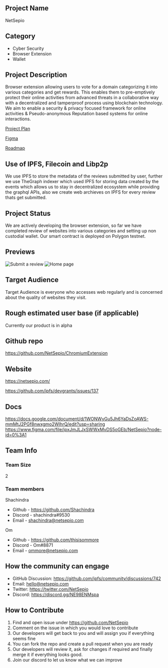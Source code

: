 ## Project Name <!-- Add your project name here with format "Project Name"-->
NetSepio

## Category 
<!--developer tooling, application, wallet, infrastructure, etc-->
- Cyber Security
- Browser Extension
- Wallet

## Project Description
<!--Describe your project in a few sentences. -->
Browser extension allowing users to vote for a domain categorizing it into various categories and get rewards. This enables them to pre-emptively protect their online activities from advanced threats in a collaborative way with a decentralized and tamperproof process using blockchain technology. We aim to enable a security & privacy focused framework for online activities & Pseudo-anonymous Reputation based systems for online interactions.

[Project Plan](https://docs.google.com/document/d/1WONWyGu5Jh6YaDsZoAWS-mmMtJ2PGf8nwxgmo2WlhrQ)

[Figma](https://www.figma.com/file/jpxJmJLJxSWWxMvDS5oGEb/NetSepio)

[Roadmap](https://docs.google.com/presentation/d/17vIUpHeoJaAirWERiqzriGia5CbmyrA0/edit#slide=id.gcf8e05e63e_0_6)

## Use of IPFS, Filecoin and Libp2p
<!-- Describe how your project uses any or all of these technologies, and why. -->
We use IPFS to store the metadata of the reviews submitted by user, further we use TheGraph indexer which used IPFS for storing data created by the events which allows us to stay in decentralized ecosystem while providing the graphql APIs, also we create web archieves on IPFS for every review thats get submitted.

## Project Status
<!--brainstorming, fundraising, under development, beta, shipped, etc-->
We are actively developing the browser extension, so far we have completed review of websites into various categories and setting up non custodial wallet.
Our smart contract is deployed on Polygon testnet.

## Previews
<!--Add some screenshots to give a preview of your product-->
![Submit a review](https://user-images.githubusercontent.com/51229945/155125948-14e1482e-b561-4f7f-98bd-0da32e2fc12a.png)
![Home page](https://user-images.githubusercontent.com/51229945/155126177-7ad6b093-d1a7-4030-8295-52bb51006694.png)


## Target Audience
<!--Describe who will be your project's users-->
Target Audience is everyone who accesses web regularly and is concerned about the quality of websites they visit.

## Rough estimated user base (if applicable)
<!--How many users do you have right now?-->
Currently our product is in alpha

## Github repo
<!--Attach a link to your GitHub repo - open source is required - please make sure your repo has a license file and is licensed using MIT open source license! -->
https://github.com/NetSepio/ChromiumExtension

## Website
https://netsepio.com/

https://github.com/ipfs/devgrants/issues/137
<!--If you're applying for a Next Step grant, add the URL to your hackathon submission here also-->

## Docs
<!--Including a link to your project docs!-->
https://docs.google.com/document/d/1WONWyGu5Jh6YaDsZoAWS-mmMtJ2PGf8nwxgmo2WlhrQ/edit?usp=sharing
https://www.figma.com/file/jpxJmJLJxSWWxMvDS5oGEb/NetSepio?node-id=0%3A1

## Team Info
<!-- Introduce your amazing team - how many team members are working on this project and who are they?-->


### Team Size  
2

### Team members  
Shachindra 
- Github - https://github.com/Shachindra 
- Discord - shachindra#9530
- Email - shachindra@netsepio.com

Om
- Github - https://github.com/thisisommore
- Discord - Om#8871
- Email - ommore@netsepio.com

## How the community can engage
* GitHub Discussion: https://github.com/ipfs/community/discussions/742
* Email: hello@netsepio.com
* Twitter: https://twitter.com/NetSepio
* Discord: https://discord.gg/NE98ENMspa

## How to Contribute
<!--How can the community contribute to your project?-->
1. Find and open issue under https://github.com/NetSepio
2. Comment on the issue in which you would love to contribute
3. Our developers will get back to you and will assign you if everything seems fine
4. You can fork the repo and create a pull request when you are ready
5. Our developers will review it, ask for changes if required and finally merge it if everything looks good.
6. Join our discord to let us know what we can improve
